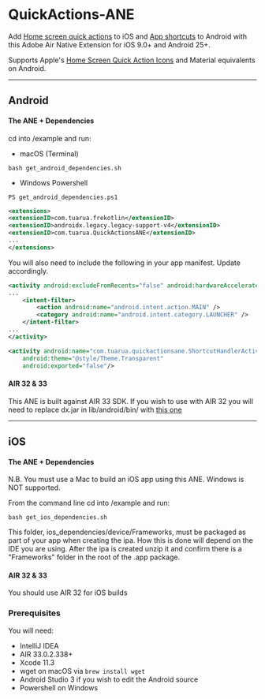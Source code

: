 # QuickActions-ANE

Add [Home screen quick actions](https://developer.apple.com/design/human-interface-guidelines/ios/extensions/home-screen-actions/) to iOS and [App shortcuts](https://developer.android.com/guide/topics/ui/shortcuts/) to Android with this Adobe Air Native Extension for iOS 9.0+ and Android 25+.    

Supports Apple's [Home Screen Quick Action Icons](https://developer.apple.com/design/human-interface-guidelines/ios/icons-and-images/system-icons/#quick-action-icons) and Material equivalents on Android.

-------------

## Android

#### The ANE + Dependencies

cd into /example and run:
- macOS (Terminal)
```shell
bash get_android_dependencies.sh
```
- Windows Powershell
```shell
PS get_android_dependencies.ps1
```

```xml
<extensions>
<extensionID>com.tuarua.frekotlin</extensionID>
<extensionID>androidx.legacy.legacy-support-v4</extensionID>
<extensionID>com.tuarua.QuickActionsANE</extensionID>
...
</extensions>
```

You will also need to include the following in your app manifest. Update accordingly.

```xml
<activity android:excludeFromRecents="false" android:hardwareAccelerated="true">
...
    <intent-filter>
        <action android:name="android.intent.action.MAIN" />
        <category android:name="android.intent.category.LAUNCHER" />
    </intent-filter>
...
</activity>

<activity android:name="com.tuarua.quickactionsane.ShortcutHandlerActivity"
    android:theme="@style/Theme.Transparent"
    android:exported="false"/>
```

#### AIR 32 & 33
This ANE is built against AIR 33 SDK. If you wish to use with AIR 32 you will need to replace dx.jar in lib/android/bin/ with [this one](https://github.com/tuarua/Android-ANE-Dependencies/blob/master/AIR32_patch/lib/android/bin/dx.jar?raw=true)

-------------

## iOS

#### The ANE + Dependencies

N.B. You must use a Mac to build an iOS app using this ANE. Windows is NOT supported.

From the command line cd into /example and run:

```shell
bash get_ios_dependencies.sh
```

This folder, ios_dependencies/device/Frameworks, must be packaged as part of your app when creating the ipa. How this is done will depend on the IDE you are using.
After the ipa is created unzip it and confirm there is a "Frameworks" folder in the root of the .app package.   

#### AIR 32 & 33
You should use AIR 32 for iOS builds

### Prerequisites

You will need:

- IntelliJ IDEA
- AIR 33.0.2.338+
- Xcode 11.3
- wget on macOS via `brew install wget`
- Android Studio 3 if you wish to edit the Android source
- Powershell on Windows
